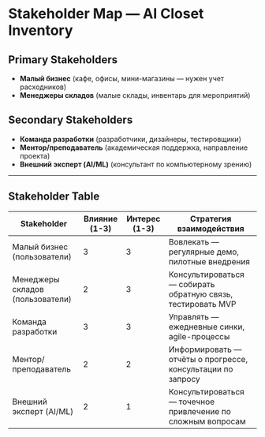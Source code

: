 # Stakeholder Map — AI Closet Inventory

## Primary Stakeholders
- **Малый бизнес** (кафе, офисы, мини-магазины — нужен учет расходников)  
- **Менеджеры складов** (малые склады, инвентарь для мероприятий)  

## Secondary Stakeholders
- **Команда разработки** (разработчики, дизайнеры, тестировщики)  
- **Ментор/преподаватель** (академическая поддержка, направление проекта)  
- **Внешний эксперт (AI/ML)** (консультант по компьютерному зрению)  

---

## Stakeholder Table

| Stakeholder                  | Влияние (1-3) | Интерес (1-3) | Стратегия взаимодействия |
|-------------------------------|---------------|---------------|--------------------------|
| Малый бизнес (пользователи)  | 3             | 3             | Вовлекать — регулярные демо, пилотные внедрения |
| Менеджеры складов (пользователи) | 2          | 3             | Консультироваться — собирать обратную связь, тестировать MVP |
| Команда разработки           | 3             | 3             | Управлять — ежедневные синки, agile-процессы |
| Ментор/преподаватель         | 2             | 2             | Информировать — отчёты о прогрессе, консультации по запросу |
| Внешний эксперт (AI/ML)      | 2             | 1             | Консультироваться — точечное привлечение по сложным вопросам |
